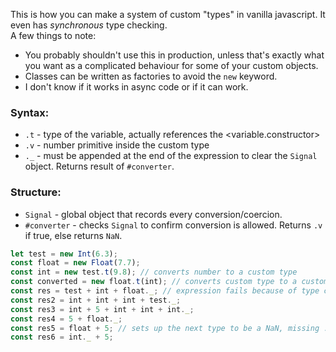 This is how you can make a system of custom "types" in vanilla javascript. It even has *synchronous* type checking.        
A few things to note:      
- You probably shouldn't use this in production, unless that's exactly what you want as a complicated behaviour for some of your custom objects.
- Classes can be written as factories to avoid the `new` keyword.
- I don't know if it works in async code or if it can work.
### Syntax:
- `.t` - type of the variable, actually references the <variable.constructor>
- `.v` - number primitive inside the custom type
- `._` - must be appended at the end of the expression to clear the `Signal` object. Returns result of `#converter`.   
### Structure:    
- `Signal` - global object that records every conversion/coercion.
- `#converter` - checks `Signal` to confirm conversion is allowed. Returns `.v` if true, else returns `NaN`.
```javascript
let test = new Int(6.3);
const float = new Float(7.7);
const int = new test.t(9.8); // converts number to a custom type
const converted = new float.t(int); // converts custom type to a custom type
const res = test + int + float._; // expression fails because of type conflict
const res2 = int + int + int + test._;
const res3 = int + 5 + int + int + int._;
const res4 = 5 + float._;
const res5 = float + 5; // sets up the next type to be a NaN, missing ._
const res6 = int._ + 5;
```
